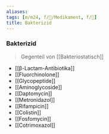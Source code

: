 ```yaml
---
aliases: 
tags: [m/m24, f/💊/Medikament, f/🦠]
title: Bakterizid
---
```

### Bakterizid
> Gegenteil von [[Bakteriostatisch]]
- [[β-Lactam-Antibiotika]]
- [[Fluorchinolone]]
- [[Glycopeptide]]
- [[Aminoglycoside]]
- [[Daptomycin]]
- [[Metronidazol]]
- [[Rifampicin]]
- [[Colistin]]
- [[Fosfomycin]]
- [[Cotrimoxazol]]